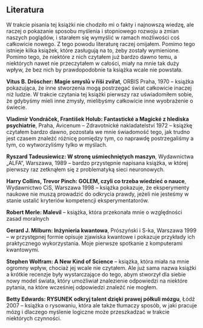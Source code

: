 ## Literatura

W trakcie pisania tej książki nie chodziło mi o fakty i najnowszą wiedzę,
ale raczej o pokazanie sposobu myślenia i stopniowego rozwoju a zmian naszych poglądów,
i starałem się wymyślić w ramach możliwości coś całkowicie nowego.
Z tego powodu literaturę raczej omijałem. Pomimo tego istnieje kilka książek,
które zasługują na to, żeby zostały wymienione.
Pomimo tego, że niektóre z nich czytałem już bardzo dawno temu,
a niektórych nawet nie przeczytałem w całości, miały na mnie tak duży wpływ,
że bez nich by prawdopodobnie ta książka wcale nie powstała.

**Vitus B. Dröscher: Magie smyslů v říši zvířat**, ORBIS Praha, 1970 – książka pokazująca,
że inne stworzenia mogą postrzegać świat całkowicie inaczej niż ludzie.
W trakcie czytania tej książki pierwszy raz uświadomiłem sobie, że gdybyśmy mieli inne zmysły,
mielibyśmy całkowicie inne wyobrażenie o świecie. 

**Vladimír Vondráček, František Holub: Fantastické a Magické z hlediska psychiatrie**,
Praha, Avicenum – Zdravotnické nakladatelství 1972 – książkę czytałem bardzo dawno,
pozostała we mnie świadomość tego, jak trudno jest czasem znaleźć różnicę pomiędzy tym,
co naprawdę postrzegaliśmy a tym, co wytworzyliśmy tylko w myślach. 

**Ryszard Tadeusiewicz: W stronę uśmiechniętych maszyn**, Wydawnictwa „ALFA“,
Warszawa, 1989 – bardzo przystępnie napisana książka, w której pierwszy raz zetknąłem się
z problematyką sieci neuronowych.

**Harry Collins, Trevor Pinch: GOLEM, czyli co trzeba wiedzieć o nauce**,
Wydawnictwo CiS, Warszawa 1998 – książka pokazuje, że eksperymenty naukowe
nie muszą prowadzić do odkrycia prawdy, jeżeli nie jesteśmy w stanie ustalić
kryteriów kompetencji eksperymentatorów.

**Robert Merle: Malevil** – książka, która przekonała mnie o względności zasad moralnych

**Gerard J. Milburn: Inżynieria kwantowa**, Prószyński i S-ka, Warszawa 1999 – w przystępnej formie
opisuje zjawiska kwantowe i pokazuje przykłady ich praktycznego wykorzystania.
Moje pierwsze spotkanie z komputerami kwantowymi. 

**Stephen Wolfram: A New Kind of Science** – książka, która miała na mnie ogromny wpływ,
chociaż jej wcale nie czytałem. Ale już sama nazwa książki a krótkie recenzje
były wystarczające do tego, abym stworzył dla siebie nowy model świata,
który umożliwiał znalezienie odpowiedzi na niektóre pytania,
na które wcześniej odpowiedzi znaleźć nie mogłem.

**Betty Edwards: RYSUNEK odkryj talent dzięki prawej półkuli mózgu**, Łódź 2007 – książka o rysowaniu,
która ale także tłumaczy sposób, w jaki pracuje mózg i dlaczego myślenie logiczne
może przeszkadzać w trakcie niektórych czynności.
